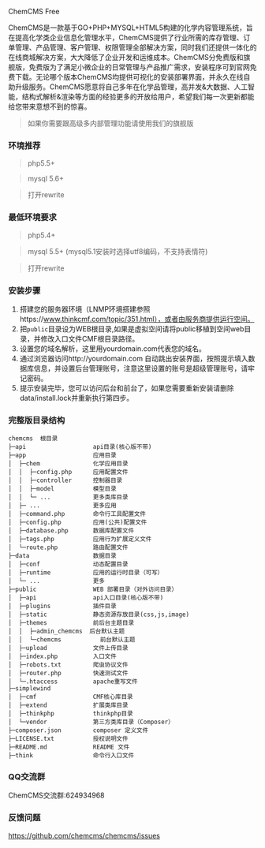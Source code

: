 ChemCMS Free

ChemCMS是一款基于GO+PHP+MYSQL+HTML5构建的化学内容管理系统，旨在提高化学类企业信息化管理水平，ChemCMS提供了行业所需的库存管理、订单管理、产品管理、客户管理、权限管理全部解决方案，同时我们还提供一体化的在线商城解决方案，大大降低了企业开发和运维成本。ChemCMS分免费版和旗舰版，免费版为了满足小微企业的日常管理与产品推广需求，安装程序可到官网免费下载。无论哪个版本ChemCMS均提供可视化的安装部署界面，并永久在线自助升级服务。ChemCMS愿意将自己多年在化学品管理，高并发&大数据、人工智能，结构式解析&渲染等方面的经验更多的开放给用户，希望我们每一次更新都能给您带来意想不到的惊喜。

> 如果你需要跟高级多内部管理功能请使用我们的旗舰版

### 环境推荐
> php5.5+

> mysql 5.6+

> 打开rewrite


### 最低环境要求
> php5.4+

> mysql 5.5+ (mysql5.1安装时选择utf8编码，不支持表情符)

> 打开rewrite

### 安装步骤

1. 搭建您的服务器环境（LNMP环境搭建参照https://www.thinkcmf.com/topic/351.html），或者由服务商提供运行空间。
2. 把`public`目录设为WEB根目录,如果是虚拟空间请将public移植到空间web目录，并修改入口文件CMF根目录路径。
3. 设置您的域名解析，这里用yourdomain.com代表您的域名。
4. 通过浏览器访问http://yourdomain.com   自动跳出安装界面，按照提示填入数据库信息，并设置后台管理账号，注意这里设置的账号是超级管理账号，请牢记密码。
5. 提示安装完毕，您可以访问后台和前台了，如果您需要重新安装请删除data/install.lock并重新执行第四步。



### 完整版目录结构
```
chemcms  根目录
├─api                   api目录(核心版不带)
├─app                   应用目录
│  ├─chem               化学应用目录
│  │  ├─config.php      应用配置文件
│  │  ├─controller      控制器目录
│  │  ├─model           模型目录
│  │  └─ ...            更多类库目录
│  ├─ ...               更多应用
│  ├─command.php        命令行工具配置文件
│  ├─config.php         应用(公共)配置文件
│  ├─database.php       数据库配置文件
│  ├─tags.php           应用行为扩展定义文件
│  └─route.php          路由配置文件
├─data                  数据目录
│  ├─conf               动态配置目录
│  ├─runtime            应用的运行时目录（可写）
│  └─ ...               更多
├─public                WEB 部署目录（对外访问目录）
│  ├─api                api入口目录(核心版不带)
│  ├─plugins            插件目录
│  ├─static             静态资源存放目录(css,js,image)
│  ├─themes             前后台主题目录
│  │  ├─admin_chemcms  后台默认主题
│  │  └─chemcms           前台默认主题
│  ├─upload             文件上传目录
│  ├─index.php          入口文件
│  ├─robots.txt         爬虫协议文件
│  ├─router.php         快速测试文件
│  └─.htaccess          apache重写文件
├─simplewind         
│  ├─cmf                CMF核心库目录
│  ├─extend             扩展类库目录
│  ├─thinkphp           thinkphp目录
│  └─vendor             第三方类库目录（Composer）
├─composer.json         composer 定义文件
├─LICENSE.txt           授权说明文件
├─README.md             README 文件
├─think                 命令行入口文件
```

### QQ交流群
ChemCMS交流群:624934968

### 反馈问题

https://github.com/chemcms/chemcms/issues

